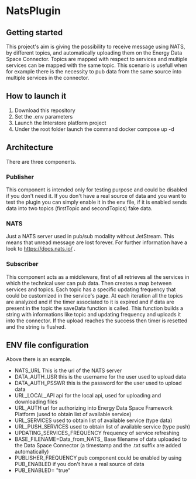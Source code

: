 # NatsPlugin

## Getting started

This project's aim is giving the possibility to receive message using NATS, by different topics, and automatically uploading them on the Energy Data Space Connector. Topics are mapped with respect to services and multiple services can be mapped with the same topic. This scenario is usefull when for example there is the necessity to pub data from the same source into multiple services in the connector.

## How to launch it
1) Download this repository
2) Set the .env parameters
3) Launch the Interstore platform project
3) Under the root folder launch the command docker compose up -d

## Architecture
There are three components.

### Publisher
This component is intended only for testing purpose and could be disabled if you don't need it. If you don't have a real source of data and you want to test the plugin you can simply enable it in the env file, if it is enabled sends data into two topics (firstTopic and secondTopics) fake data.
### NATS
Just a NATS server used in pub/sub modality without JetStream. This means that unread message are lost forever. For further information have a look to https://docs.nats.io/ .

### Subscriber
This component acts as a middleware, first of all retrieves all the services in which the technical user can pub data. Then creates a map between services and topics. Each topic has a specific updating frequency that could be customized in the service's page. At each iteration all the topics are analyzed and if the timer associated to it is expired and if data are present in the topic the saveData function is called. 
This function builds a string with informations like topic and updating frequency and uploads it into the connector. If the upload reaches the success then timer is resetted and the string is flushed.



## ENV file configuration
Above there is an example.
- NATS_URL This is the url of the NATS server
- DATA_AUTH_USR this is the username for the user used to upload data
- DATA_AUTH_PSSWR this is the password for the user used to upload data
- URL_LOCAL_API api for the local api, used for uploading and downloading files
- URL_AUTH url for authorizing into Energy Data Space Framework Platform (used to obtain list of available service)
- URL_SERVICES used to obtain list of available service (type data)
- URL_PUSH_SERVICES used to obtain list of available service (type push)
- UPDATING_SERVICES_FREQUENCY frequency of service refreshing
- BASE_FILENAME=Data_from_NATS_ Base filename of data uploaded to the Data Space Connector (a timestamp and the .txt suffix are added automatically)
- PUBLISHER_FREQUENCY pub component could be enabled by using PUB_ENABLED if you don't have a real source of data
- PUB_ENABLED= "true"







